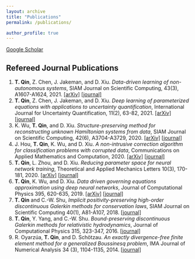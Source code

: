 ```yaml
---
layout: archive 
title: "Publications"
permalink: /publications/

author_profile: true
---
```


<!-- {% if author.googlescholar %}
  You can also find my articles on <u><a href="{{author.googlescholar}}">my Google Scholar profile</a>.</u>
{% endif %}

{% include base_path %}

{% for post in site.publications reversed %}
  {% include archive-single.html %}
{% endfor %} -->

[Google Scholar](https://scholar.google.com/citations?user=JzKmIhsAAAAJ&hl=en)



## Refereed Journal Publications 
1. **T. Qin**, Z. Chen, J. Jakeman, and D. Xiu. *Data-driven learning of non-autonomous systems*, SIAM Journal on Scientific Computing, 43(3), A1607-A1624, 2021. [[arXiv]](https://arxiv.org/abs/2006.02392) [[journal]](https://doi.org/10.1137/20M1342859)
1. **T. Qin**, Z. Chen, J. Jakeman, and D. Xiu. *Deep learning of parameterized equations with applications to uncertainty quantification*, International Journal for Uncertainty Quantification, 11(2), 63-82, 2021. [[arXiv]](https://arxiv.org/abs/1910.07096) [[journal]](https://doi.org/10.1615/Int.J.UncertaintyQuantification.2020034123)
1. K. Wu, **T. Qin**, and D. Xiu. _Structure-preserving method for reconstructing unknown Hamiltonian systems from data_, SIAM Journal on Scientific Computing, 42(6), A3704-A3729, 2020. [[arXiv]](https://arxiv.org/abs/1905.10396) [[journal]](https://doi.org/10.1137/19M1264011)
1. J. Hou, **T. Qin**, K. Wu, and D. Xiu. _A non-intrusive correction algorithm for classification problems with corrupted data_, Communications on Applied Mathematics and Computation, 2020. [[arXiv]](https://arxiv.org/abs/2002.04658) [[journal]](https://doi.org/10.1007/s42967-020-00084-4)
1. **T. Qin**, L. Zhou, and D. Xiu. _Reducing parameter space for neural network training_, Theoretical and Applied Mechanics Letters 10(3), 170-181, 2020. [[arXiv]](https://arxiv.org/abs/1805.08340) [[journal]](https://doi.org/10.1016/j.taml.2020.01.043)
1. **T. Qin**, K. Wu, and D. Xiu. _Data driven governing equations approximation using deep neural networks_, Journal of Computational Physics 395, 620-635, 2019.
[[arXiv]](https://arxiv.org/abs/1811.05537) [[journal]](https://doi.org/10.1016/j.jcp.2019.06.042)
1. **T. Qin** and C.-W. Shu, _Implicit positivity-preserving high-order discontinuous Galerkin methods for conservation laws_, SIAM Journal on Scientific Computing 40(1), A81-A107, 2018. [[journal]](https://doi.org/10.1137/17M112436X)
1. **T. Qin**, Y. Yang, and C.-W. Shu. _Bound-preserving discontinuous Galerkin methods for relativistic hydrodynamics_, Journal of Computational Physics 315, 323-347, 2016. [[journal]](https://doi.org/10.1016/j.jcp.2016.02.079)
1. R. Oyarz&uacute;a, **T. Qin**, and D. Sch&ouml;tzau. _An exactly divergence-free finite element method for a generalized Boussinesq problem_, IMA Journal of Numerical Analysis 34 (3), 1104-1135, 2014. [[journal]](https://doi.org/10.1093/imanum/drt043)
